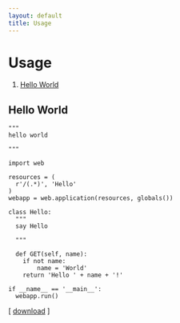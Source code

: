```yaml
---
layout: default
title: Usage
---
```


# Usage

1.  [Hello World](#hello)

<h2 id=hello>Hello World</h2>

<pre class=prettyprint><code>"""
hello world

"""

import web

resources = (
  r'/(.*)', 'Hello'
)
webapp = web.application(resources, globals())

class Hello:
  """
  say Hello
  
  """
  
  def GET(self, name):
    if not name: 
        name = 'World'
    return 'Hello ' + name + '!'

if __name__ == '__main__':
  webapp.run()</code></pre>

[ [download](/usage/hello.py?format=raw) ]

<script src=http://angelo.gladding.name/assets/jquery.js></script>
<script src=http://angelo.gladding.name/assets/webpy/js-prettify/prettify.js></script>
<script src=http://angelo.gladding.name/assets/webpy/enliven.js></script>
<style>
@import url(http://angelo.gladding.name/assets/webpy/js-prettify/prettify.css);
@import url(http://angelo.gladding.name/assets/webpy/changes.css);
</style>